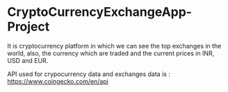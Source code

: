 # CryptoCurrencyExchangeApp-Project
It is cryptocurrency platform in which we can see the top exchanges in the world, also, the currency which are traded and the current prices in INR, USD and EUR.

API used for crypocurrency data and exchanges data is : https://www.coingecko.com/en/api
